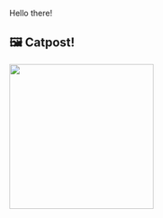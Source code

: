 Hello there!



## 🖼️ Catpost!

<sub>
    <img src="https://cdn2.thecatapi.com/images/dbd.jpg" height="256">
</sub>

